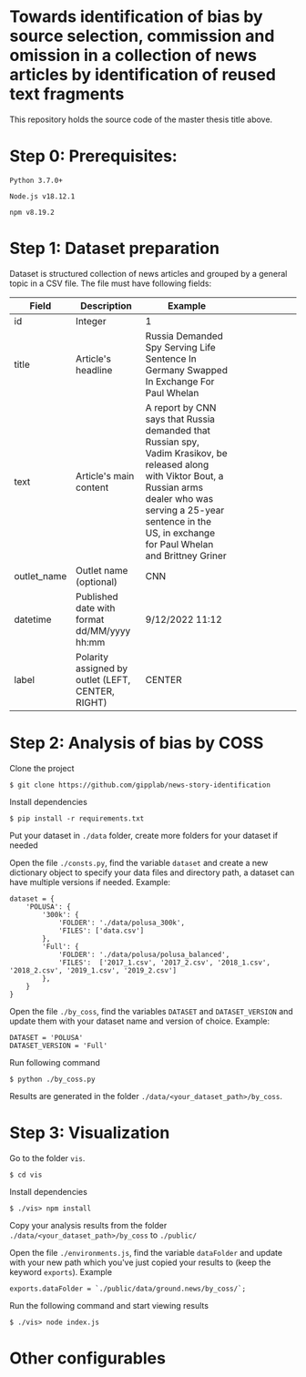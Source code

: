 # Towards identification of bias by source selection, commission and omission in a collection of news articles by identification of reused text fragments

This repository holds the source code of the master thesis title above.

# Step 0: Prerequisites:

`Python 3.7.0+`

`Node.js v18.12.1`

`npm v8.19.2`

# Step 1: Dataset preparation

Dataset is structured collection of news articles and grouped by a general topic in a CSV file. The file must have following fields:

| Field       | Description                                       | Example                                                                                                                                                                                                                             |     |     |     |     |     |     |     |
| ----------- | ------------------------------------------------- | ----------------------------------------------------------------------------------------------------------------------------------------------------------------------------------------------------------------------------------- | --- | --- | --- | --- | --- | --- | --- |
| id          | Integer                                           | 1                                                                                                                                                                                                                                   |     |     |     |     |     |     |     |
| title       | Article's headline                                | Russia Demanded Spy Serving Life Sentence In Germany Swapped In Exchange For Paul Whelan                                                                                                                                            |     |     |     |     |     |     |     |
| text        | Article's main content                            | A report by CNN says that Russia demanded that Russian spy, Vadim Krasikov, be released along with Viktor Bout, a Russian arms dealer who was serving a 25-year sentence in the US, in exchange for Paul Whelan and Brittney Griner |     |     |     |     |     |     |     |
| outlet_name | Outlet name (optional)                            | CNN                                                                                                                                                                                                                                 |     |     |     |     |     |     |     |
| datetime    | Published date with format dd/MM/yyyy hh:mm       | 9/12/2022 11:12                                                                                                                                                                                                                     |     |     |     |     |     |     |     |
| label       | Polarity assigned by outlet (LEFT, CENTER, RIGHT) | CENTER                                                                                                                                                                                                                              |

# Step 2: Analysis of bias by COSS

Clone the project

```
$ git clone https://github.com/gipplab/news-story-identification
```

Install dependencies

```
$ pip install -r requirements.txt
```

Put your dataset in `./data` folder, create more folders for your dataset if needed

Open the file `./consts.py`, find the variable `dataset` and create a new dictionary object to specify your data files and directory path, a dataset can have multiple versions if needed. Example:

```
dataset = {
    'POLUSA': {
        '300k': {
            'FOLDER': './data/polusa_300k',
            'FILES': ['data.csv']
        },
        'Full': {
            'FOLDER': './data/polusa/polusa_balanced',
            'FILES':  ['2017_1.csv', '2017_2.csv', '2018_1.csv', '2018_2.csv', '2019_1.csv', '2019_2.csv']
        },
    }
}
```

Open the file `./by_coss`, find the variables `DATASET` and `DATASET_VERSION` and update them with your dataset name and version of choice. Example:

```
DATASET = 'POLUSA'
DATASET_VERSION = 'Full'
```

Run following command

```
$ python ./by_coss.py
```

Results are generated in the folder `./data/<your_dataset_path>/by_coss`.

# Step 3: Visualization

Go to the folder `vis`.

```
$ cd vis
```

Install dependencies

```
$ ./vis> npm install
```

Copy your analysis results from the folder `./data/<your_dataset_path>/by_coss` to `./public/`

Open the file `./environments.js`, find the variable `dataFolder` and update with your new path which you've just copied your results to (keep the keyword `exports`). Example

```
exports.dataFolder = `./public/data/ground.news/by_coss/`;
```

Run the following command and start viewing results

```
$ ./vis> node index.js
```

# Other configurables
